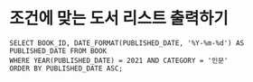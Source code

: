 # 조건에 맞는 도서 리스트 출력하기

```mysql
SELECT BOOK_ID, DATE_FORMAT(PUBLISHED_DATE, '%Y-%m-%d') AS PUBLISHED_DATE FROM BOOK
WHERE YEAR(PUBLISHED_DATE) = 2021 AND CATEGORY = '인문'
ORDER BY PUBLISHED_DATE ASC;
```

